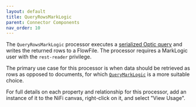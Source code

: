```yaml
---
layout: default
title: QueryRowsMarkLogic
parent: Connector Components
nav_order: 10
---
```


The `QueryRowsMarkLogic` processor executes a 
[serialized Optic query](https://docs.marklogic.com/guide/app-dev/OpticAPI#id_11208) and writes the returned rows to 
a FlowFile. The processor requires a MarkLogic user with the `rest-reader` privilege. 

The primary use case for this processor is when data should be retrieved as rows as opposed to documents, for which 
[`QueryMarkLogic`](query.md) is a more suitable choice.

For full details on each property and relationship for this processor, add an instance of it to the NiFi canvas,
right-click on it, and select "View Usage".
